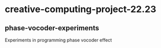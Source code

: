 # creative-computing-project-22.23
## phase-vocoder-experiments

Experiments in programming phase vocoder effect
